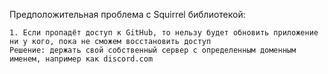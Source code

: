 Предположительная проблема с Squirrel библиотекой:

	1. Если пропадёт доступ к GitHub, то нельзу будет обновить приложение ни у кого, пока не сможем восстановить доступ
	Решение: держать свой собственный сервер с определенным доменным именем, например как discord.com
